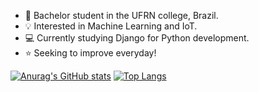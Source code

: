 - 👋 Bachelor student in the UFRN college, Brazil.
- 💡 Interested in Machine Learning and IoT.
- 💻 Currently studying Django for Python development.
- ⭐ Seeking to improve everyday!

[![Anurag's GitHub stats](https://github-readme-stats.vercel.app/api?username=danieln0bre&show_icons=true&theme=tokyonight)](https://github.com/anuraghazra/github-readme-stats)  [![Top Langs](https://github-readme-stats.vercel.app/api/top-langs/?username=danieln0bre&show_icons=true&theme=tokyonight)](https://github.com/anuraghazra/github-readme-stats)
